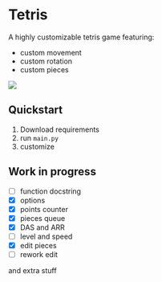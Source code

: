 # Tetris

A highly customizable tetris game featuring:

- custom movement
- custom rotation
- custom pieces

![](https://i.imgur.com/h7t4dfs.gif)

## Quickstart

1. Download requirements
2. run `main.py`
3. customize

## Work in progress

- [ ] function docstring
- [x] options
- [x] points counter
- [x] pieces queue
- [x] DAS and ARR
- [ ] level and speed
- [x] edit pieces
- [ ] rework edit

and extra stuff

